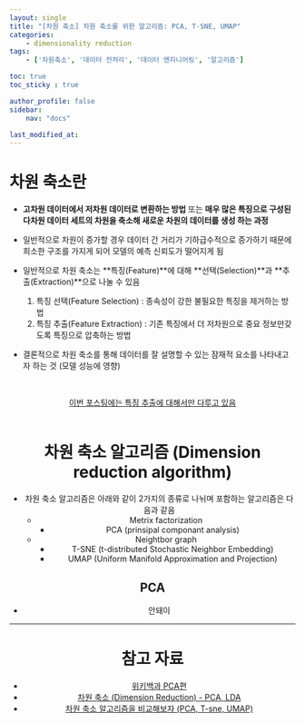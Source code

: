 ```yaml
---
layout: single
title: "[차원 축소] 차원 축소를 위한 알고리즘: PCA, T-SNE, UMAP"
categories:	
    - dimensionality reduction
tags:
    - ['차원축소', '데이터 전처리', '데이터 엔지니어링', '알고리즘']

toc: true
toc_sticky : true

author_profile: false
sidebar:
    nav: "docs"

last_modified_at:
---
```


# 차원 축소란

- **고차원 데이터에서 저차원 데이터로 변환하는 방법** 또는 **매우 많은 특징으로 구성된 다차원 데이터 세트의 차원을 축소해 새로운 차원의 데이터를 생성 하는 과정**
- 일반적으로 차원이 증가할 경우 데이터 간 거리가 기하급수적으로 증가하기 때문에 희소한 구조를 가지게 되어 모델의 예측 신뢰도가 떨어지게 됨
- 일반적으로 차원 축소는 **특징(Feature)**에 대해 **선택(Selection)**과 **추출(Extraction)**으로 나눌 수 있음
  1. 특징 선택(Feature Selection) : 종속성이 강한 불필요한 특징을 제거하는 방법
  2. 특징 추출(Feature Extraction) : 기존 특징에서 더 저차원으로 중요 정보만갖도록 특징으로 압축하는 방법

- 결론적으로 차원 축소를 통해 데이터를 잘 설명할 수 있는 잠재적 요소를 나타내고자 하는 것 (모델 성능에 영향) 

<br/><center><u>이번 포스팅에는 특징 추출에 대해서만 다루고 있음</u><center><br/>

# 차원 축소 알고리즘 (Dimension reduction algorithm)

- 차원 축소 알고리즘은 아래와 같이 2가지의 종류로 나뉘며 포함하는 알고리즘은 다음과 같음
  - Metrix factorization
    - PCA (prinsipal componant analysis)
  - Neightbor graph
    - T-SNE (t-distributed Stochastic Neighbor Embedding)
    - UMAP (Uniform Manifold Approximation and Projection)



## PCA

- 안돼이









---

# 참고 자료

- [위키백과 PCA편](https://ko.wikipedia.org/wiki/%EC%B0%A8%EC%9B%90_%EC%B6%95%EC%86%8C_(%ED%86%B5%EA%B3%84%ED%95%99))
- [차원 축소 (Dimension Reduction) - PCA, LDA]( https://casa-de-feel.tistory.com/19)
- [차원 축소 알고리즘을 비교해보자 (PCA, T-sne, UMAP)](https://velog.io/@stella_y/%EC%B0%A8%EC%9B%90-%EC%B6%95%EC%86%8C-%EC%95%8C%EA%B3%A0%EB%A6%AC%EC%A6%98%EC%9D%84-%EB%B9%84%EA%B5%90%ED%95%B4%EB%B3%B4%EC%9E%90-PCA-T-sne-UMAP)

